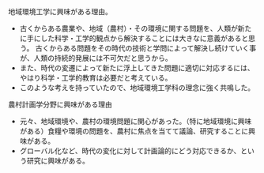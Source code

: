 地域環境工学に興味がある理由。
- 古くからある農業や、地域（農村）・その環境に関する問題を、人類が新たに手にした科学・工学的観点から解決することには大きなに意義があると思う。
古くからある問題をその時代の技術と学問によって解決し続けていく事が、人類の持続的発展には不可欠だと思うから。
- また、時代の変遷によって新たに浮上してきた問題に適切に対応するには、やはり科学・工学的教育は必要だと考えている。
- このような考えを持っていたので、地域環境工学科の理念に強く共鳴した。

農村計画学分野に興味がある理由
- 元々、地域環境や、農村の環境問題に関心があった。（特に地域環境に興味がある）食糧や環境の問題を、農村に焦点を当てて議論、研究することに興味がある。
- グローバル化など、時代の変化に対して計画論的にどう対応できるか、という研究に興味がある。
